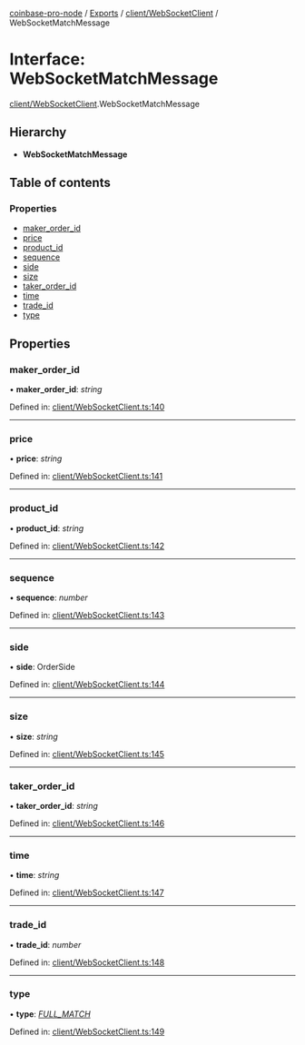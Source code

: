 [coinbase-pro-node](../../README.md) / [Exports](../../modules.md) / [client/WebSocketClient](../../modules/client_websocketclient.md) / WebSocketMatchMessage

# Interface: WebSocketMatchMessage

[client/WebSocketClient](../../modules/client_websocketclient.md).WebSocketMatchMessage

## Hierarchy

- **WebSocketMatchMessage**

## Table of contents

### Properties

- [maker_order_id](websocketclient.websocketmatchmessage.md#maker_order_id)
- [price](websocketclient.websocketmatchmessage.md#price)
- [product_id](websocketclient.websocketmatchmessage.md#product_id)
- [sequence](websocketclient.websocketmatchmessage.md#sequence)
- [side](websocketclient.websocketmatchmessage.md#side)
- [size](websocketclient.websocketmatchmessage.md#size)
- [taker_order_id](websocketclient.websocketmatchmessage.md#taker_order_id)
- [time](websocketclient.websocketmatchmessage.md#time)
- [trade_id](websocketclient.websocketmatchmessage.md#trade_id)
- [type](websocketclient.websocketmatchmessage.md#type)

## Properties

### maker_order_id

• **maker_order_id**: _string_

Defined in: [client/WebSocketClient.ts:140](https://github.com/bennycode/coinbase-pro-node/blob/ac883aa/src/client/WebSocketClient.ts#L140)

---

### price

• **price**: _string_

Defined in: [client/WebSocketClient.ts:141](https://github.com/bennycode/coinbase-pro-node/blob/ac883aa/src/client/WebSocketClient.ts#L141)

---

### product_id

• **product_id**: _string_

Defined in: [client/WebSocketClient.ts:142](https://github.com/bennycode/coinbase-pro-node/blob/ac883aa/src/client/WebSocketClient.ts#L142)

---

### sequence

• **sequence**: _number_

Defined in: [client/WebSocketClient.ts:143](https://github.com/bennycode/coinbase-pro-node/blob/ac883aa/src/client/WebSocketClient.ts#L143)

---

### side

• **side**: OrderSide

Defined in: [client/WebSocketClient.ts:144](https://github.com/bennycode/coinbase-pro-node/blob/ac883aa/src/client/WebSocketClient.ts#L144)

---

### size

• **size**: _string_

Defined in: [client/WebSocketClient.ts:145](https://github.com/bennycode/coinbase-pro-node/blob/ac883aa/src/client/WebSocketClient.ts#L145)

---

### taker_order_id

• **taker_order_id**: _string_

Defined in: [client/WebSocketClient.ts:146](https://github.com/bennycode/coinbase-pro-node/blob/ac883aa/src/client/WebSocketClient.ts#L146)

---

### time

• **time**: _string_

Defined in: [client/WebSocketClient.ts:147](https://github.com/bennycode/coinbase-pro-node/blob/ac883aa/src/client/WebSocketClient.ts#L147)

---

### trade_id

• **trade_id**: _number_

Defined in: [client/WebSocketClient.ts:148](https://github.com/bennycode/coinbase-pro-node/blob/ac883aa/src/client/WebSocketClient.ts#L148)

---

### type

• **type**: [_FULL_MATCH_](../../enums/client/websocketclient.websocketresponsetype.md#full_match)

Defined in: [client/WebSocketClient.ts:149](https://github.com/bennycode/coinbase-pro-node/blob/ac883aa/src/client/WebSocketClient.ts#L149)
